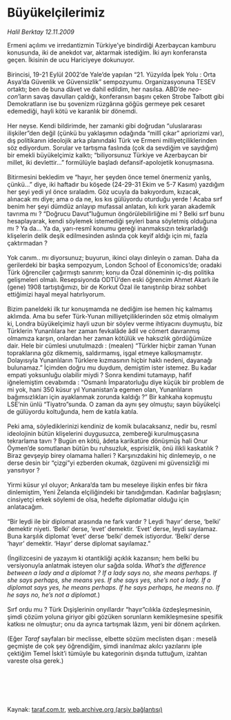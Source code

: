 # Büyükelçilerimiz

*Halil Berktay 12.11.2009*

<div class="taraf_structure_2col_1zq">
<div class="margen_n">



 <p>Ermeni açılımı ve irredantizmin Türkiye’ye bindirdiği Azerbaycan kamburu konusunda, iki de anekdot var, aktarmak istediğim. İki ayrı konferansta geçen. İkisinin de ucu Hariciyeye dokunuyor. <br/><br/>Birincisi, 19-21 Eylül 2002’de Yale’de yapılan “21. Yüzyılda İpek Yolu : Orta Asya’da Güvenlik ve Güvensizlik” sempozyumu. Organizasyonuna TESEV ortaktı; ben de buna dâvet ve dahil edildim, her nasılsa. ABD’de <i>neo-con</i>’ların savaş davulları çaldığı, konferansın başını çeken Strobe Talbott gibi Demokratların ise bu şovenizm rüzgârına göğüs germeye pek cesaret edemediği, hayli kötü ve karanlık bir dönemdi. <br/><br/>Her neyse. Kendi bildirimde, her zamanki gibi doğrudan “uluslararası ilişkiler”den değil (çünkü bu yaklaşımın odağında “millî çıkar” apriorizmi var), dış politikanın ideolojik arka planındaki Türk ve Ermeni milliyetçiliklerinden söz ediyordum. Sorular ve tartışma faslında (çok da sevdiğim ve saydığım) bir emekli büyükelçimiz kalktı; “biliyorsunuz Türkiye ve Azerbaycan bir millet, iki devlettir...” formülüyle başladı defansif-apolojetik konuşmasına. <br/><br/>Bitirmesini bekledim ve “hayır, her şeyden önce temel önermeniz yanlış, çünkü...” diye, iki haftadır bu köşede (24-29-31 Ekim ve 5-7 Kasım) yazdığım her şeyi yedi yıl önce sıraladım. Göz ucuyla da bakıyordum, kızacak, alınacak mı diye; ama o da ne, kıs kıs gülüyordu oturduğu yerde ! Acaba sırf benim her şeyi dümdüz anlayıp mufassal anlatan, kılı kırk yaran akademik tavrıma mı ? “Doğrucu Davut”luğumun öngörülebilirliğine mi ? Belki sırf bunu hesaplayarak, kendi söylemek istemediği şeyleri bana söyletmiş olduğuna mı ? Ya da... Ya da, yarı-resmî konumu gereği inanmaksızın tekrarladığı klişelerin delik deşik edilmesinden aslında çok keyif aldığı için mi, fazla çaktırmadan ? <br/><br/>Yok canım.. mı diyorsunuz; buyurun, ikinci olayı dinleyin o zaman. Daha da gerilerdeki bir başka sempozyum, London School of Economics’de; oradaki Türk öğrenciler çağırmıştı sanırım; konu da Özal döneminin iç-dış politika gelişmeleri olmalı. Resepsiyonda ODTÜ’den eski öğrencim Ahmet Akarlı ile (gene) 1908 tartıştığımızı, bir de Korkut Özal ile tanıştırılıp biraz sohbet ettiğimizi hayal meyal hatırlıyorum. <br/><br/>Bizim paneldeki ilk tur konuşmamda ne dediğim ise hemen hiç kalmamış aklımda. Ama bu sefer Türk-Yunan milliyetçiliklerinden söz etmiş olmalıyım ki, Londra büyükelçimiz hayli uzun bir söylev verme ihtiyacını duymuştu, biz Türklerin Yunanlılara her zaman fevkalâde âdil ve cömert davranmış olmamıza karşın, onlardan her zaman kötülük ve haksızlık gördüğümüze dair. Hele bir cümlesi unutulmazdı : (mealen) “Türkler hiçbir zaman Yunan topraklarına göz dikmemiş, saldırmamış, işgal etmeye kalkışmamıştır. Dolayısıyla Yunanlıların Türklere kızmasının hiçbir haklı nedeni, dayanağı bulunamaz.” İçimden doğru mu duydum, demiştim ister istemez. Bu kadar empati yoksunluğu olabilir miydi ? Sonra kendimi tutamayıp, hafif iğnelemiştim cevabımda : “Osmanlı İmparatorluğu diye küçük bir problem de mi yok, hani 350 küsur yıl Yunanistan’a egemen olan, Yunanlıların bağımsızlıkları için ayaklanmak zorunda kaldığı ?” Bir kahkaha kopmuştu LSE’nin ünlü “Tiyatro”sunda. O zaman da aynı şey olmuştu; sayın büyükelçi de gülüyordu koltuğunda, hem de katıla katıla. <br/><br/>Peki ama, söylediklerinizi kendiniz de komik bulacaksanız, nedir bu, resmî ideolojinin bütün klişelerini duygusuzca, zembereği kurulmuşçasına tekrarlama tavrı ? Bugün en kötü, âdeta karikatüre dönüşmüş hali Onur Öymen’de somutlanan bütün bu ruhsuzluk, esprisizlik, önü ilikli kaskatılık ? Biraz gevşeyip birey olamama halleri ? Karşınızdakini hiç dinlemeyip, o ne derse desin bir “çizgi”yi ezberden okumak, özgüveni mi güvensizliği mi yansıtıyor ? <br/><br/>Yirmi küsur yıl oluyor; Ankara’da tam bu meseleye ilişkin enfes bir fıkra dinlemiştim, Yeni Zelanda elçiliğindeki bir tanıdığımdan. Kadınlar bağışlasın; cinsiyetçi erkek söylemi de olsa, hedefte diplomatlar olduğu için anlatacağım. <br/><br/>“Bir leydi ile bir diplomat arasında ne fark vardır ? Leydi ‘hayır’ derse, ‘belki’ demektir niyeti. ‘Belki’ derse, ‘evet’ demektir. ‘Evet’ derse, leydi sayılamaz. Buna karşılık diplomat ‘evet’ derse ‘belki’ demek istiyordur. ‘Belki’ derse ‘hayır’ demektir. ‘Hayır’ derse diplomat sayılamaz.” <br/><br/>(İngilizcesini de yazayım ki otantikliği açıklık kazansın; hem belki bu versiyonuyla anlatmak isteyen olur sağda solda. <i>What’s the difference between a lady and a diplomat ? If a lady says no, she means perhaps. If she says perhaps, she means yes. If she says yes, she’s not a lady. If a diplomat says yes, he means perhaps. If he says perhaps, he means no. If he says no, he’s not a diplomat.</i>) <br/><br/>Sırf ordu mu ? Türk Dışişlerinin onyıllardır “hayır”cılıkla özdeşleşmesinin, şimdi çözüm yoluna giriyor gibi gözüken sorunların kemikleşmesine spesifik katkısı ne olmuştur; onu da ayrıca tartışmak lâzım, yeni bir dönem açılırken. <br/><br/>(Eğer <i>Taraf</i> sayfaları bir meclisse, elbette sözüm meclisten dışarı : meselâ geçmişte de çok şey öğrendiğim, şimdi inanılmaz akılcı yazılarını iple çektiğim Temel İskit’i tümüyle bu kategorinin dışında tuttuğum, izahtan vareste olsa gerek.) </p>
<br/>
<br/>
<br/>



<br/>


<div id="taraf_not">
</div>

</div>


</div>

Kaynak: [taraf.com.tr](http://taraf.com.tr:80/makale/8448.htm), [web.archive.org (arşiv bağlantısı)](http://web.archive.org/web/20100123040248/http://taraf.com.tr:80/makale/8448.htm)

